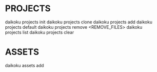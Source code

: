 # PROJECTS

daikoku projects init <NAME> <PATH>
daikoku projects clone <NAME> <PATH> <SERVER> <TOKEN>
daikoku projects add <NAME> <PATH> <OVERWRITE>
daikoku projects default <NAME>
daikoku projects remove <NAME> <REMOVE_FILES>
daikoku projects list 
daikoku projects clear 

# ASSETS
daikoku assets add <FILENAME> <TITLE> <DESC> <PATH> <SLUG>
daikoku assets remove <FILENAME> <PATH> <SLUG>
daikoku assets list
daikoku assets sync

# ENVIRONMENTS
daikoku environments clear
daikoku environments add <NAME> <SERVER> <TOKEN> <OVERWRITE> <FORCE>
daikoku environments default <NAME>
daikoku environments remove <NAME>
daikoku environments env <NAME>
daikoku environments list
daikoku environments patch <TOKEN>

# GENERATE
daikoku documentation <FILENAME> <TITLE> <DESC>

# LOGIN
daikoku login

# PULL
daikoku pull apis
daikoku pull apis <ID>

# VERSION
daikoku version

# WATCH
daikoku watch